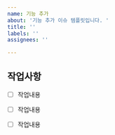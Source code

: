 ```yaml
---
name: 기능 추가
about: '기능 추가 이슈 템플릿입니다. '
title: ''
labels: ''
assignees: ''

---
```


## 작업사항

- [ ] 작업내용

- [ ] 작업내용

- [ ] 작업내용

